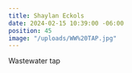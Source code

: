```yaml
---
title: Shaylan Eckols
date: 2024-02-15 10:39:00 -06:00
position: 45
image: "/uploads/WW%20TAP.jpg"
---
```


Wastewater tap
